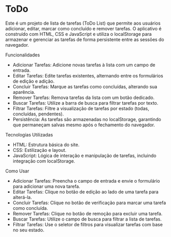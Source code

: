 # ToDo
Este é um projeto de lista de tarefas (ToDo List) que permite aos usuários adicionar, editar, marcar como concluído e remover tarefas. O aplicativo é construído com HTML, CSS e JavaScript e utiliza o localStorage para armazenar e gerenciar as tarefas de forma persistente entre as sessões do navegador.

Funcionalidades
- Adicionar Tarefas: Adicione novas tarefas à lista com um campo de entrada.
- Editar Tarefas: Edite tarefas existentes, alternando entre os formulários de edição e adição.
- Concluir Tarefas: Marque as tarefas como concluídas, alterando sua aparência.
- Remover Tarefas: Remova tarefas da lista com um botão dedicado.
- Buscar Tarefas: Utilize a barra de busca para filtrar tarefas por texto.
- Filtrar Tarefas: Filtre a visualização de tarefas por estado (todas, concluídas, pendentes).
- Persistência: As tarefas são armazenadas no localStorage, garantindo que permaneçam salvas mesmo após o fechamento do navegador.

Tecnologias Utilizadas
- HTML: Estrutura básica do site.
- CSS: Estilização e layout.
- JavaScript: Lógica de interação e manipulação de tarefas, incluindo integração com localStorage.

Como Usar
- Adicionar Tarefas: Preencha o campo de entrada e envie o formulário para adicionar uma nova tarefa.
- Editar Tarefas: Clique no botão de edição ao lado de uma tarefa para alterá-la.
- Concluir Tarefas: Clique no botão de verificação para marcar uma tarefa como concluída.
- Remover Tarefas: Clique no botão de remoção para excluir uma tarefa.
- Buscar Tarefas: Utilize o campo de busca para filtrar a lista de tarefas.
- Filtrar Tarefas: Use o seletor de filtros para visualizar tarefas com base no seu estado.
